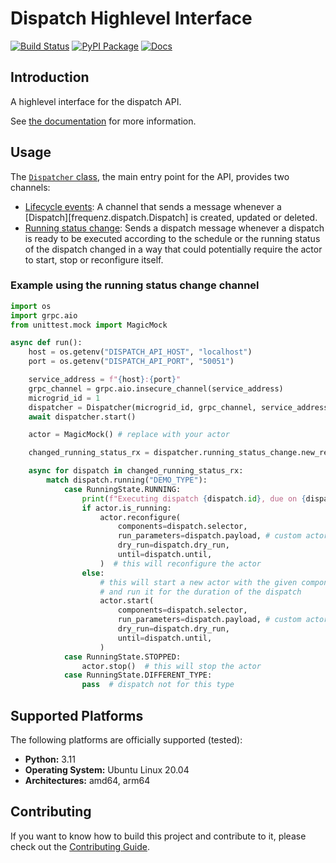 # Dispatch Highlevel Interface

[![Build Status](https://github.com/frequenz-floss/frequenz-dispatch-python/actions/workflows/ci.yaml/badge.svg)](https://github.com/frequenz-floss/frequenz-dispatch-python/actions/workflows/ci.yaml)
[![PyPI Package](https://img.shields.io/pypi/v/frequenz-dispatch)](https://pypi.org/project/frequenz-dispatch/)
[![Docs](https://img.shields.io/badge/docs-latest-informational)](https://frequenz-floss.github.io/frequenz-dispatch-python/)

## Introduction

A highlevel interface for the dispatch API.

See [the documentation](https://frequenz-floss.github.io/frequenz-dispatch-python/v0.1/reference/frequenz/dispatch) for more information.

## Usage

The [`Dispatcher` class](https://frequenz-floss.github.io/frequenz-dispatch-python/v0.1/reference/frequenz/dispatch/#frequenz.dispatch.Dispatcher), the main entry point for the API, provides two channels:

* [Lifecycle events](https://frequenz-floss.github.io/frequenz-dispatch-python/v0.1/reference/frequenz/dispatch/#frequenz.dispatch.Dispatcher.lifecycle_events): A channel that sends a message whenever a [Dispatch][frequenz.dispatch.Dispatch] is created, updated or deleted.
* [Running status change](https://frequenz-floss.github.io/frequenz-dispatch-python/v0.1/reference/frequenz/dispatch/#frequenz.dispatch.Dispatcher.running_status_change): Sends a dispatch message whenever a dispatch is ready to be executed according to the schedule or the running status of the dispatch changed in a way that could potentially require the actor to start, stop or reconfigure itself.

### Example using the running status change channel

```python
import os
import grpc.aio
from unittest.mock import MagicMock

async def run():
    host = os.getenv("DISPATCH_API_HOST", "localhost")
    port = os.getenv("DISPATCH_API_PORT", "50051")

    service_address = f"{host}:{port}"
    grpc_channel = grpc.aio.insecure_channel(service_address)
    microgrid_id = 1
    dispatcher = Dispatcher(microgrid_id, grpc_channel, service_address)
    await dispatcher.start()

    actor = MagicMock() # replace with your actor

    changed_running_status_rx = dispatcher.running_status_change.new_receiver()

    async for dispatch in changed_running_status_rx:
        match dispatch.running("DEMO_TYPE"):
            case RunningState.RUNNING:
                print(f"Executing dispatch {dispatch.id}, due on {dispatch.start_time}")
                if actor.is_running:
                    actor.reconfigure(
                        components=dispatch.selector,
                        run_parameters=dispatch.payload, # custom actor parameters
                        dry_run=dispatch.dry_run,
                        until=dispatch.until,
                    )  # this will reconfigure the actor
                else:
                    # this will start a new actor with the given components
                    # and run it for the duration of the dispatch
                    actor.start(
                        components=dispatch.selector,
                        run_parameters=dispatch.payload, # custom actor parameters
                        dry_run=dispatch.dry_run,
                        until=dispatch.until,
                    )
            case RunningState.STOPPED:
                actor.stop()  # this will stop the actor
            case RunningState.DIFFERENT_TYPE:
                pass  # dispatch not for this type
```

## Supported Platforms

The following platforms are officially supported (tested):

- **Python:** 3.11
- **Operating System:** Ubuntu Linux 20.04
- **Architectures:** amd64, arm64

## Contributing

If you want to know how to build this project and contribute to it, please
check out the [Contributing Guide](CONTRIBUTING.md).
